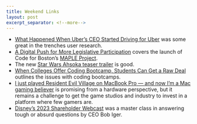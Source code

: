 ```yaml
---
title: Weekend Links
layout: post
excerpt_separator: <!--more-->
---
```

- [What Happened When Uber’s CEO Started Driving for Uber](https://www.wsj.com/articles/uber-ceo-started-driving-for-uber-5bef5023?mod=djemalertNEWS) was some great in the trenches user research.
- [A Digital Push for More Legislative Participation](https://commonwealthmagazine.org/politics/a-digital-push-for-more-legislative-participation/) covers the launch of Code for Boston’s [MAPLE Project](https://www.mapletestimony.org).
- The new [Star Wars Ahsoka teaser trailer](https://www.youtube.com/watch?v=HnzNZ0Mdx4I) is good.
- [When Colleges Offer Coding Bootcamp, Students Can Get a Raw Deal](https://www.wired.com/story/when-colleges-offer-coding-boot-camp-students-can-get-a-raw-deal/) outlines the issues with coding bootcamps.
- [I just played Resident Evil Village on MacBook Pro — and now I’m a Mac gaming believer](https://www.tomsguide.com/opinion/i-just-played-resident-evil-village-on-mac-and-now-im-a-believer) is promising from a hardware perspective, but it remains a challenge to get the game studios and industry to invest in a platform where few gamers are.
- [Disney’s 2023 Shareholder Webcast](https://thewaltdisneycompany.com/2023-annual-meeting-of-shareholders-webcast/) was a master class in answering tough or absurd questions by CEO Bob Iger.